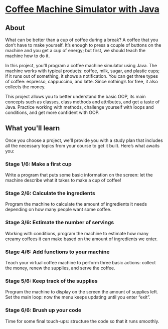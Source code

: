 # [Coffee Machine Simulator with Java](https://hyperskill.org/projects/33)

## About

What can be better than a cup of coffee during a break? A coffee that you don’t have to make yourself. It’s enough to press a couple of buttons on the machine and you get a cup of energy; but first, we should teach the machine how to do it.

In this project, you'll program a coffee machine simulator using Java. The machine works with typical products: coffee, milk, sugar, and plastic cups; if it runs out of something, it shows a notification. You can get three types of coffee: espresso, cappuccino, and latte. Since nothing’s for free, it also collects the money.

This project allows you to better understand the basic OOP, its main concepts such as classes, class methods and attributes, and get a taste of Java. Practice working with methods, challenge yourself with loops and conditions, and get more confident with OOP.

## What you'll learn
Once you choose a project, we'll provide you with a study plan that includes all the necessary topics from your course to get it built. Here’s what awaits you:

### Stage 1/6: Make a first cup
Write a program that puts some basic information on the screen: let the machine describe what it takes to make a cup of coffee!

### Stage 2/6: Calculate the ingredients
Program the machine to calculate the amount of ingredients it needs depending on how many people want some coffee.

### Stage 3/6: Estimate the number of servings
Working with conditions, program the machine to estimate how many creamy coffees it can make based on the amount of ingredients we enter.

### Stage 4/6: Add functions to your machine
Teach your virtual coffee machine to perform three basic actions: collect the money, renew the supplies, and serve the coffee.

### Stage 5/6: Keep track of the supplies
Program the machine to display on the screen the amount of supplies left. Set the main loop: now the menu keeps updating until you enter “exit”.

### Stage 6/6: Brush up your code
Time for some final touch-ups: structure the code so that it runs smoothly.
